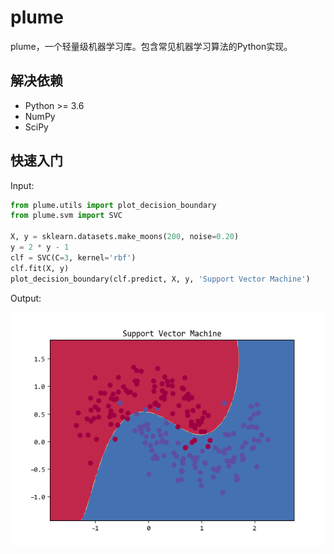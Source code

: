# plume
plume，一个轻量级机器学习库。包含常见机器学习算法的Python实现。


## 解决依赖
* Python >= 3.6
* NumPy
* SciPy


## 快速入门
Input:
```python
from plume.utils import plot_decision_boundary
from plume.svm import SVC

X, y = sklearn.datasets.make_moons(200, noise=0.20)
y = 2 * y - 1
clf = SVC(C=3, kernel='rbf')
clf.fit(X, y)
plot_decision_boundary(clf.predict, X, y, 'Support Vector Machine')
```
Output:

![img](docs/figure_svm.png)